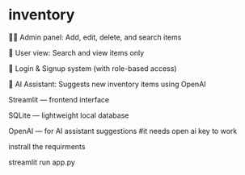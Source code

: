 
# inventory


👨‍💼 Admin panel: Add, edit, delete, and search items

👤 User view: Search and view items only

🔐 Login & Signup system (with role-based access)

🤖 AI Assistant: Suggests new inventory items using OpenAI

Streamlit — frontend interface

SQLite — lightweight local database

OpenAI — for AI assistant suggestions  #it needs open ai key to work 


instrall the requirments

streamlit run app.py
